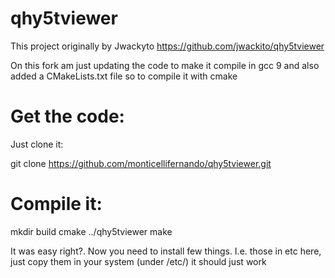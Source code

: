 qhy5tviewer
================

This project originally by Jwackyto https://github.com/jwackito/qhy5tviewer

On this fork am just updating the code to make it compile in gcc 9 and also added a CMakeLists.txt file so to compile it with cmake



Get the code:
===========
Just clone it:
  
   git clone https://github.com/monticellifernando/qhy5tviewer.git


Compile it:
=========

   mkdir build
   cmake ../qhy5tviewer
   make


It was easy right?. Now you need to install few things. I.e. those in etc here, just copy them in your system (under /etc/) it should just work

